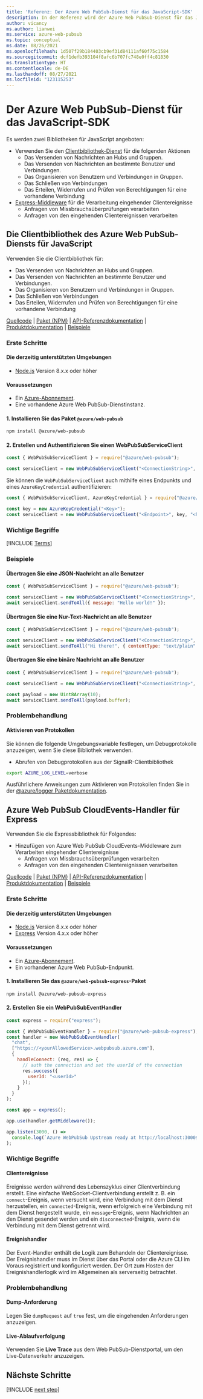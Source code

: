```yaml
---
title: 'Referenz: Der Azure Web PubSub-Dienst für das JavaScript-SDK'
description: In der Referenz wird der Azure Web PubSub-Dienst für das JavaScript-SDK beschrieben
author: vicancy
ms.author: lianwei
ms.service: azure-web-pubsub
ms.topic: conceptual
ms.date: 08/26/2021
ms.openlocfilehash: 1d507f29b184403cb9ef31d84111af60f75c1584
ms.sourcegitcommit: dcf1defb393104f8afc6b707fc748e0ff4c81830
ms.translationtype: HT
ms.contentlocale: de-DE
ms.lasthandoff: 08/27/2021
ms.locfileid: "123115253"
---
```

# <a name="javascript-sdk-for-the-azure-web-pubsub-service"></a>Der Azure Web PubSub-Dienst für das JavaScript-SDK

Es werden zwei Bibliotheken für JavaScript angeboten:
- Verwenden Sie den [Clientbibliothek-Dienst](#service-client-library) für die folgenden Aktionen
    - Das Versenden von Nachrichten an Hubs und Gruppen.
    - Das Versenden von Nachrichten an bestimmte Benutzer und Verbindungen.
    - Das Organisieren von Benutzern und Verbindungen in Gruppen.
    - Das Schließen von Verbindungen
    - Das Erteilen, Widerrufen und Prüfen von Berechtigungen für eine vorhandene Verbindung
- [Express-Middleware](#express) für die Verarbeitung eingehender Clientereignisse
  - Anfragen von Missbrauchsüberprüfungen verarbeiten
  - Anfragen von den eingehenden Clientereignissen verarbeiten

<a name="service-client-library"></a>

## <a name="azure-web-pubsub-service-client-library-for-javascript"></a>Die Clientbibliothek des Azure Web PubSub-Diensts für JavaScript
Verwenden Sie die Clientbibliothek für:

- Das Versenden von Nachrichten an Hubs und Gruppen.
- Das Versenden von Nachrichten an bestimmte Benutzer und Verbindungen.
- Das Organisieren von Benutzern und Verbindungen in Gruppen.
- Das Schließen von Verbindungen
- Das Erteilen, Widerrufen und Prüfen von Berechtigungen für eine vorhandene Verbindung

[Quellcode](https://github.com/Azure/azure-sdk-for-js/blob/master/sdk/web-pubsub/web-pubsub) |
[Paket (NPM)](https://www.npmjs.com/package/@azure/web-pubsub) |
[API-Referenzdokumentation](/javascript/api/@azure/web-pubsub/) |
[Produktdokumentation](https://aka.ms/awps/doc) |
[Beispiele][samples_ref]

### <a name="getting-started"></a>Erste Schritte

#### <a name="currently-supported-environments"></a>Die derzeitig unterstützten Umgebungen

- [Node.js](https://nodejs.org/) Version 8.x.x oder höher

#### <a name="prerequisites"></a>Voraussetzungen

- Ein [Azure-Abonnement][azure_sub].
- Eine vorhandene Azure Web PubSub-Dienstinstanz.

#### <a name="1-install-the-azureweb-pubsub-package"></a>1. Installieren Sie das Paket `@azure/web-pubsub`

```bash
npm install @azure/web-pubsub
```

#### <a name="2-create-and-authenticate-a-webpubsubserviceclient"></a>2. Erstellen und Authentifizieren Sie einen WebPubSubServiceClient

```js
const { WebPubSubServiceClient } = require("@azure/web-pubsub");

const serviceClient = new WebPubSubServiceClient("<ConnectionString>", "<hubName>");
```

Sie können die `WebPubSubServiceClient` auch mithilfe eines Endpunkts und eines `AzureKeyCredential` authentifizieren:

```js
const { WebPubSubServiceClient, AzureKeyCredential } = require("@azure/web-pubsub");

const key = new AzureKeyCredential("<Key>");
const serviceClient = new WebPubSubServiceClient("<Endpoint>", key, "<hubName>");
```

### <a name="key-concepts"></a>Wichtige Begriffe

[!INCLUDE [Terms](includes/terms.md)]

### <a name="examples"></a>Beispiele

#### <a name="broadcast-a-json-message-to-all-users"></a>Übertragen Sie eine JSON-Nachricht an alle Benutzer

```js
const { WebPubSubServiceClient } = require("@azure/web-pubsub");

const serviceClient = new WebPubSubServiceClient("<ConnectionString>", "<hubName>");
await serviceClient.sendToAll({ message: "Hello world!" });
```

#### <a name="broadcast-a-plain-text-message-to-all-users"></a>Übertragen Sie eine Nur-Text-Nachricht an alle Benutzer

```js
const { WebPubSubServiceClient } = require("@azure/web-pubsub");

const serviceClient = new WebPubSubServiceClient("<ConnectionString>", "<hubName>");
await serviceClient.sendToAll("Hi there!", { contentType: "text/plain" });
```

#### <a name="broadcast-a-binary-message-to-all-users"></a>Übertragen Sie eine binäre Nachricht an alle Benutzer

```js
const { WebPubSubServiceClient } = require("@azure/web-pubsub");

const serviceClient = new WebPubSubServiceClient("<ConnectionString>", "<hubName>");

const payload = new Uint8Array(10);
await serviceClient.sendToAll(payload.buffer);
```

### <a name="troubleshooting"></a>Problembehandlung

#### <a name="enable-logs"></a>Aktivieren von Protokollen

Sie können die folgende Umgebungsvariable festlegen, um Debugprotokolle anzuzeigen, wenn Sie diese Bibliothek verwenden.

- Abrufen von Debugprotokollen aus der SignalR-Clientbibliothek

```bash
export AZURE_LOG_LEVEL=verbose
```

Ausführlichere Anweisungen zum Aktivieren von Protokollen finden Sie in der [@azure/logger Paketdokumentation](https://github.com/Azure/azure-sdk-for-js/tree/master/sdk/core/logger).

<a name="express"></a>

## <a name="azure-web-pubsub-cloudevents-handlers-for-express"></a>Azure Web PubSub CloudEvents-Handler für Express

Verwenden Sie die Expressbibliothek für Folgendes:
- Hinzufügen von Azure Web PubSub CloudEvents-Middleware zum Verarbeiten eingehender Clientereignisse
  - Anfragen von Missbrauchsüberprüfungen verarbeiten
  - Anfragen von den eingehenden Clientereignissen verarbeiten

[Quellcode](https://github.com/Azure/azure-sdk-for-js/blob/master/sdk/web-pubsub/web-pubsub-express) |
[Paket (NPM)](https://www.npmjs.com/package/@azure/web-pubsub-express) |
[API-Referenzdokumentation](/javascript/api/@azure/web-pubsub-express/) |
[Produktdokumentation](https://aka.ms/awps/doc) |
[Beispiele][samples_ref]

### <a name="getting-started"></a>Erste Schritte

#### <a name="currently-supported-environments"></a>Die derzeitig unterstützten Umgebungen

- [Node.js](https://nodejs.org/) Version 8.x.x oder höher
- [Express](https://expressjs.com/) Version 4.x.x oder höher

#### <a name="prerequisites"></a>Voraussetzungen

- Ein [Azure-Abonnement][azure_sub].
- Ein vorhandener Azure Web PubSub-Endpunkt.

#### <a name="1-install-the-azureweb-pubsub-express-package"></a>1. Installieren Sie das `@azure/web-pubsub-express`-Paket

```bash
npm install @azure/web-pubsub-express
```

#### <a name="2-create-a-webpubsubeventhandler"></a>2. Erstellen Sie ein WebPubSubEventHandler

```js
const express = require("express");

const { WebPubSubEventHandler } = require("@azure/web-pubsub-express");
const handler = new WebPubSubEventHandler(
  "chat",
  ["https://<yourAllowedService>.webpubsub.azure.com"],
  {
    handleConnect: (req, res) => {
      // auth the connection and set the userId of the connection
      res.success({
        userId: "<userId>"
      });
    }
  }
);

const app = express();

app.use(handler.getMiddleware());

app.listen(3000, () =>
  console.log(`Azure WebPubSub Upstream ready at http://localhost:3000${handler.path}`)
);
```

### <a name="key-concepts"></a>Wichtige Begriffe

#### <a name="client-events"></a>Clientereignisse

Ereignisse werden während des Lebenszyklus einer Clientverbindung erstellt. Eine einfache WebSocket-Clientverbindung erstellt z. B. ein `connect`-Ereignis, wenn versucht wird, eine Verbindung mit dem Dienst herzustellen, ein `connected`-Ereignis, wenn erfolgreich eine Verbindung mit dem Dienst hergestellt wurde, ein `message`-Ereignis, wenn Nachrichten an den Dienst gesendet werden und ein `disconnected`-Ereignis, wenn die Verbindung mit dem Dienst getrennt wird.

#### <a name="event-handler"></a>Ereignishandler

Der Event-Handler enthält die Logik zum Behandeln der Clientereignisse. Der Ereignishandler muss im Dienst über das Portal oder die Azure CLI im Voraus registriert und konfiguriert werden. Der Ort zum Hosten der Ereignishandlerlogik wird im Allgemeinen als serverseitig betrachtet.

### <a name="troubleshooting"></a>Problembehandlung

#### <a name="dump-request"></a>Dump-Anforderung

Legen Sie `dumpRequest` auf `true` fest, um die eingehenden Anforderungen anzuzeigen.

#### <a name="live-trace"></a>Live-Ablaufverfolgung

Verwenden Sie **Live Trace** aus dem Web PubSub-Dienstportal, um den Live-Datenverkehr anzuzeigen.

[azure_sub]: https://azure.microsoft.com/free/
[samples_ref]: https://github.com/Azure/azure-webpubsub/tree/main/samples/javascript


## <a name="next-steps"></a>Nächste Schritte

[!INCLUDE [next step](includes/include-next-step.md)]
